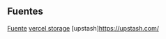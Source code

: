 ## Fuentes

[Fuente](https://www.twitch.tv/videos/1809565559)
[vercel storage](https://vercel.com/docs/storage)
[upstash]https://upstash.com/
